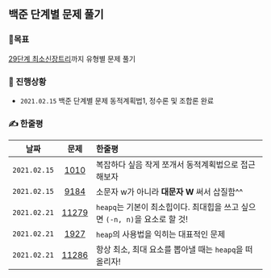 ## 백준 단계별 문제 풀기

### 🚩목표

[29단계 최소신장트리](https://www.acmicpc.net/step/15)까지 유형별 문제 풀기

### 👀 진행상황

- `2021.02.15` 백준 단계별 문제 동적계획법1, 정수론 및 조합론 완료

### ✍ 한줄평

|     날짜     |                      문제                      | 한줄평                                                                      |
| :----------: | :--------------------------------------------: | :-------------------------------------------------------------------------- |
| `2021.02.15` |  [1010](https://www.acmicpc.net/problem/1010)  | 복잡하다 싶음 작게 쪼개서 동적계획법으로 접근해보자                         |
| `2021.02.15` |  [9184](https://www.acmicpc.net/problem/9184)  | 소문자 w가 아니라 **대문자 W** 써서 삽질함^^                                |
| `2021.02.21` | [11279](https://www.acmicpc.net/problem/11279) | `heapq`는 기본이 최소힙이다. 최대힙을 쓰고 싶으면 `(-n, n)`을 요소로 할 것! |
| `2021.02.21` |  [1927](https://www.acmicpc.net/problem/1927)  | `heap`의 사용법을 익히는 대표적인 문제                                      |
| `2021.02.21` | [11286](https://www.acmicpc.net/problem/11286) | 항상 최소, 최대 요소를 뽑아낼 때는 `heapq`을 떠올리자!                      |
